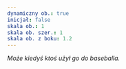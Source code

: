 ```yaml
---
dynamiczny ob.: true
inicjał: false
skala ob.: 1
skala ob. szer.: 1
skala ob. z boku: 1.2
---
```


*Może kiedyś ktoś użył go do baseballa.*